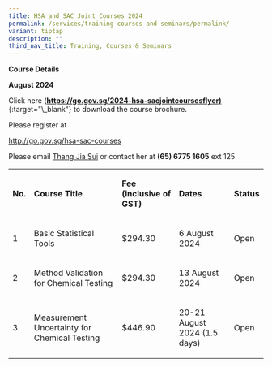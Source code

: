 ```yaml
---
title: HSA and SAC Joint Courses 2024
permalink: /services/training-courses-and-seminars/permalink/
variant: tiptap
description: ""
third_nav_title: Training, Courses & Seminars
---
```

<p><strong>Course Details</strong>
</p>
<p><strong>August 2024</strong>
</p>
<p></p>
<p>Click here (<strong><a href="https://go.gov.sg/2024-hsa-sacjointcoursesflyer" rel="noopener noreferrer nofollow" target="_blank">https://go.gov.sg/2024-hsa-sacjointcoursesflyer)</a></strong>{:target="\_blank"}
to download the course brochure.</p>
<p></p>
<p>Please register at</p>
<p><a href="http://go.gov.sg/hsa-sac-courses" rel="noopener noreferrer nofollow" target="_blank">http://go.gov.sg/hsa-sac-courses</a>
</p>
<p></p>
<p></p>
<p>Please email <a href="mailto:HSA_CML@hsa.gov.sg" rel="noopener noreferrer nofollow" target="_blank">Thang Jia Sui</a> or
contact her at <strong>(65) 6775 1605</strong> ext 125</p>
<table>
<tbody>
<tr>
<td rowspan="1" colspan="1">
<p><strong>No.</strong>
</p>
</td>
<td rowspan="1" colspan="1">
<p><strong>Course Title</strong>
</p>
</td>
<td rowspan="1" colspan="1">
<p><strong>Fee (inclusive of GST)</strong>
</p>
</td>
<td rowspan="1" colspan="1">
<p><strong>Dates</strong>
</p>
</td>
<td rowspan="1" colspan="1">
<p><strong>Status</strong>
</p>
</td>
</tr>
<tr>
<td rowspan="1" colspan="1">
<p>1</p>
</td>
<td rowspan="1" colspan="1">
<p>Basic Statistical Tools</p>
</td>
<td rowspan="1" colspan="1">
<p>$294.30</p>
</td>
<td rowspan="1" colspan="1">
<p>6 August 2024</p>
</td>
<td rowspan="1" colspan="1">
<p>Open</p>
</td>
</tr>
<tr>
<td rowspan="1" colspan="1">
<p>2</p>
</td>
<td rowspan="1" colspan="1">
<p>Method Validation for Chemical Testing</p>
</td>
<td rowspan="1" colspan="1">
<p>$294.30</p>
</td>
<td rowspan="1" colspan="1">
<p>13 August 2024</p>
</td>
<td rowspan="1" colspan="1">
<p>Open</p>
</td>
</tr>
<tr>
<td rowspan="1" colspan="1">
<p>3</p>
</td>
<td rowspan="1" colspan="1">
<p>Measurement Uncertainty for Chemical Testing</p>
</td>
<td rowspan="1" colspan="1">
<p>$446.90</p>
</td>
<td rowspan="1" colspan="1">
<p>20-21 August 2024 (1.5 days)</p>
</td>
<td rowspan="1" colspan="1">
<p>Open</p>
</td>
</tr>
</tbody>
</table>
<p>&nbsp;</p>
<p></p>